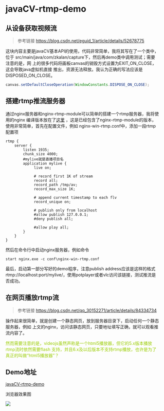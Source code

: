 # javaCV-rtmp-demo

## 从设备获取视频流

>参考链接
>https://blog.csdn.net/eguid_1/article/details/52678775

这块内容主要是javaCV基本API的使用，代码非常简单，我将其写在了一个类中，位于
src/main/java/com/zkalan/capture下，然后再demo类中调用测试；需要注意的是，网
上的很多代码将画板canvas的销毁方式设置为EXIT_ON_CLOSE，这会导致java虚拟机直接
推出，资源无法释放。我认为正确的写法应该是DISPOSED_ON_CLOSE。

```java
canvas.setDefaultCloseOperation(WindowConstants.DISPOSE_ON_CLOSE);
```

## 搭建rtmp推流服务器

通过nginx服务器和nginx-rtmp-module可以简单的搭建一个rtmp服务器，我将使用的nginx
编译版本放在了[这里](https://download.csdn.net/download/bucuo12345/12054279)
，这是已经包含了nginx-rtmp-module的版本，使用非常简单，首先在配置文件，例如
nginx-win-rtmp.conf中，添加一段rtmp配置项

```
rtmp {
    server {
        listen 1935;
        chunk_size 4000;
        #mylive就是直播项目名
        application mylive {
             live on;
 
             # record first 1K of stream
             record all;
             record_path /tmp/av;
             record_max_size 1K;
 
             # append current timestamp to each flv
             record_unique on;
 
             # publish only from localhost
             #allow publish 127.0.0.1;
             #deny publish all;
 
             #allow play all;
        }
    }
}
```

然后在命令行中启动nginx服务器，例如命令

```
start nginx.exe -c conf\nginx-win-rtmp.conf
```

最后，启动第一部分写好的demo程序，注意publish address应该是这样的格式
rtmp://localhost:port/mylive/，使用potplayer或者vlc访问该链接，测试推流是否成功。

## 在网页播放rtmp流

>参考链接
>https://blog.csdn.net/qq_30152271/article/details/84334734

操作起来很简单，就是创建一个静态网页，放到服务器目录下，启动任何一个静态服务器，例如
上文的nginx，访问该静态网页，只要地址填写正确，就可以观看推流内容了。

<font color="#99CC00">
然而需要注意的是，videojs虽然声称是一个html5播放器，但它的5.x版本播放rtmp流时依然需要flash
支持，并且6.x及以后版本不支持rtmp播放，也许是为了真正的叫做“html5播放器”？
</font>

## Demo地址
[javaCV-rtmp-demo](https://github.com/zkalan/javaCV-rtmp-demo)

浏览器效果图

![](https://wx4.sinaimg.cn/mw690/005OmCBrly1gaa4n8lli6j30hd0cf42n.jpg)
